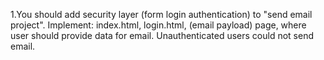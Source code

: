 1.You should add security layer (form login authentication) to "send email project". 
   Implement: index.html, login.html, (email payload) page, 
   where user should provide data for email. Unauthenticated users could not send email.